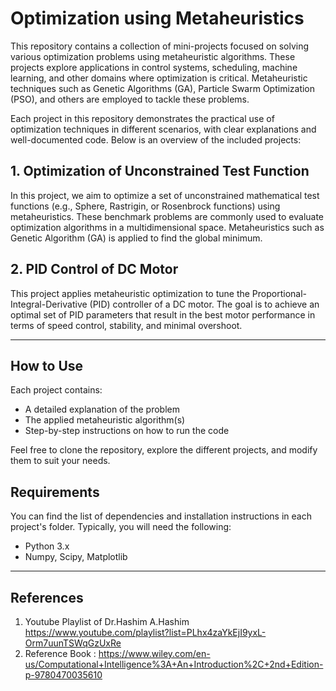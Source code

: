 # Optimization using Metaheuristics 

This repository contains a collection of mini-projects focused on solving various optimization problems using metaheuristic algorithms. These projects explore applications in control systems, scheduling, machine learning, and other domains where optimization is critical. Metaheuristic techniques such as Genetic Algorithms (GA), Particle Swarm Optimization (PSO), and others are employed to tackle these problems.

Each project in this repository demonstrates the practical use of optimization techniques in different scenarios, with clear explanations and well-documented code. Below is an overview of the included projects:

## 1. Optimization of Unconstrained Test Function
In this project, we aim to optimize a set of unconstrained mathematical test functions (e.g., Sphere, Rastrigin, or Rosenbrock functions) using metaheuristics. These benchmark problems are commonly used to evaluate optimization algorithms in a multidimensional space. Metaheuristics such as Genetic Algorithm (GA) is applied to find the global minimum.

## 2. PID Control of DC Motor
This project applies metaheuristic optimization to tune the Proportional-Integral-Derivative (PID) controller of a DC motor. The goal is to achieve an optimal set of PID parameters that result in the best motor performance in terms of speed control, stability, and minimal overshoot.

---

## How to Use

Each project contains:
- A detailed explanation of the problem
- The applied metaheuristic algorithm(s)
- Step-by-step instructions on how to run the code

Feel free to clone the repository, explore the different projects, and modify them to suit your needs.

## Requirements

You can find the list of dependencies and installation instructions in each project's folder. Typically, you will need the following:
- Python 3.x
- Numpy, Scipy, Matplotlib
---

## References
1) Youtube Playlist of Dr.Hashim A.Hashim
   https://www.youtube.com/playlist?list=PLhx4zaYkEjI9yxL-Orm7uunTSWqGzUxRe
2) Reference Book : https://www.wiley.com/en-us/Computational+Intelligence%3A+An+Introduction%2C+2nd+Edition-p-9780470035610

